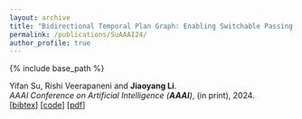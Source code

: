 ```yaml
---
layout: archive
title: "Bidirectional Temporal Plan Graph: Enabling Switchable Passing Orders for More Efficient Multi-Agent Path Finding Plan Execution"
permalink: /publications/SuAAAI24/
author_profile: true
---
```


{% include base_path %}

Yifan Su, Rishi Veerapaneni and **Jiaoyang Li**.      
<i>AAAI Conference on Artificial Intelligence (**AAAI**)</i>, (in print), 2024.                           
[<a href="javascript:void(0)" onclick="(function(target, id) { if ($('#' + id).css('display') == 'block') { $('#' + id).hide('fast'); $(target).text('bibtex') } else { $('#' + id).show('fast'); $(target).text('bibtex▲') } })(this, 'bibtex-SuAAAI24');">bibtex</a>]
[[code](https://github.com/YifanSu1301/BTPG)]
[[pdf](https://jiaoyang-li.github.io/files/SuAAAI24.pdf)]
<div id="bibtex-SuAAAI24" style="display:none">
<pre>@inproceedings{SuAAAI24,
  author    = {Yifan Su and Rishi Veerapaneni and Jiaoyang Li},
  title     = {Bidirectional Temporal Plan Graph: Enabling Switchable Passing Orders for More Efficient Multi-Agent Path Finding Plan Execution},
  booktitle = {Proceedings of the AAAI Conference on Artificial Intelligence (AAAI)},
  year      = {2024}
}
</pre></div>  
